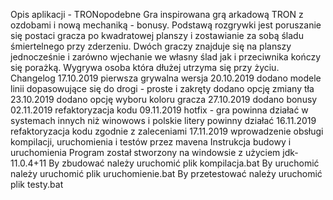 Opis aplikacji - TRONopodebne
  Gra inspirowana grą arkadową TRON z ozdobami i nową mechaniką - bonusy.
  Podstawą rozgrywki jest poruszanie się postaci gracza po kwadratowej planszy i zostawianie za sobą śladu śmiertelnego przy zderzeniu.
  Dwóch graczy znajduje się na planszy jednocześnie i zarówno wjechanie we własny ślad jak i przeciwnika kończy się porażką.
  Wygrywa osoba która dłużej utrzyma się przy życiu.
Changelog
  17.10.2019
    pierwsza grywalna wersja
  20.10.2019
    dodano modele linii dopasowujące się do drogi - proste i zakręty
    dodano opcję zmiany tła
  23.10.2019
    dodano opcję wyboru koloru gracza
  27.10.2019
    dodano bonusy
  02.11.2019
    refaktoryzacja kodu
  09.11.2019
    hotfix - gra powinna działać w systemach innych niż winowows i polskie litery powinny działać
  16.11.2019
    refaktoryzacja kodu zgodnie z zaleceniami
  17.11.2019
    wprowadzenie obsługi kompilacji, uruchomienia i testów przez mavena
Instrukcja budowy i uruchomienia
  Program został stworzony na windowsie z użyciem jdk-11.0.4+11
  By zbudować należy uruchomić plik kompilacja.bat
  By uruchomić należy uruchomić plik uruchomienie.bat
  By przetestować należy uruchomić plik testy.bat

